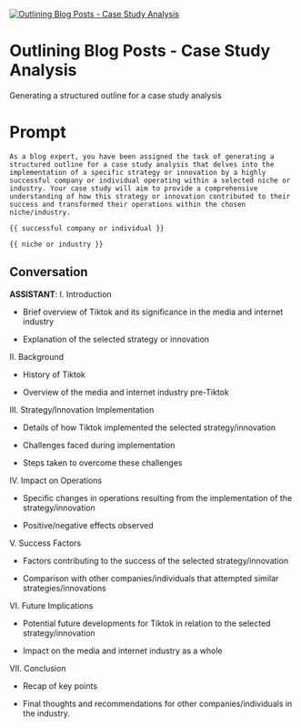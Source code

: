 
[![Outlining Blog Posts - Case Study Analysis ](https://flow-prompt-covers.s3.us-west-1.amazonaws.com/icon/realistic/real_6.png)]()
# Outlining Blog Posts - Case Study Analysis  
Generating a structured outline for a case study analysis

# Prompt

```
As a blog expert, you have been assigned the task of generating a structured outline for a case study analysis that delves into the implementation of a specific strategy or innovation by a highly successful company or individual operating within a selected niche or industry. Your case study will aim to provide a comprehensive understanding of how this strategy or innovation contributed to their success and transformed their operations within the chosen niche/industry.

{{ successful company or individual }}

{{ niche or industry }}
```

## Conversation

**ASSISTANT**: I. Introduction

- Brief overview of Tiktok and its significance in the media and internet industry 

- Explanation of the selected strategy or innovation



II. Background 

- History of Tiktok 

- Overview of the media and internet industry pre-Tiktok 



III. Strategy/Innovation Implementation 

- Details of how Tiktok implemented the selected strategy/innovation 

- Challenges faced during implementation 

- Steps taken to overcome these challenges 



IV. Impact on Operations 

- Specific changes in operations resulting from the implementation of the strategy/innovation 

- Positive/negative effects observed 



V. Success Factors 

- Factors contributing to the success of the selected strategy/innovation 

- Comparison with other companies/individuals that attempted similar strategies/innovations 



VI. Future Implications 

- Potential future developments for Tiktok in relation to the selected strategy/innovation 

- Impact on the media and internet industry as a whole 



VII. Conclusion 

- Recap of key points 

- Final thoughts and recommendations for other companies/individuals in the industry.


